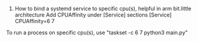 1. How to bind a systemd service to specific cpu(s), helpful in arm bit.little architecture
Add CPUAffinity under [Service] sections 
[Service] 
CPUAffinity=6 7

To run a process on specific cpu(s), use "taskset -c 6 7 python3 main.py"
